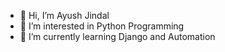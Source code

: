 - 👋 Hi, I’m Ayush Jindal
- 👀 I’m interested in Python Programming
- 🌱 I’m currently learning Django and Automation
<!-- - 💞️ I’m looking to collaborate on ... -->
<!-- - 📫 How to reach me ... -->

<!---
Qwer278/Qwer278 is a ✨ special ✨ repository because its `README.md` (this file) appears on your GitHub profile.
You can click the Preview link to take a look at your changes.
--->
